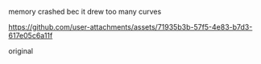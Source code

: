 memory crashed bec it drew too many curves 




https://github.com/user-attachments/assets/71935b3b-57f5-4e83-b7d3-617e05c6a11f

original

